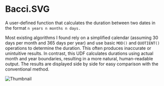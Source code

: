 # Bacci.SVG

A user-defined function that calculates the duration between two dates in the format `n years n months n days.`

Most existing algorithms I found rely on a simplified calendar (assuming 30 days per month and 365 days per year) and use basic `MOD()` and `QUOTIENT()` operations to determine the duration. This often produces inaccurate or unintuitive results.
In contrast, this UDF calculates durations using actual month and year boundaries, resulting in a more natural, human-readable output. The results are displayed side by side for easy comparison with the conventional method.

![Thumbnail](./0.1.0/thumbnail.png)
